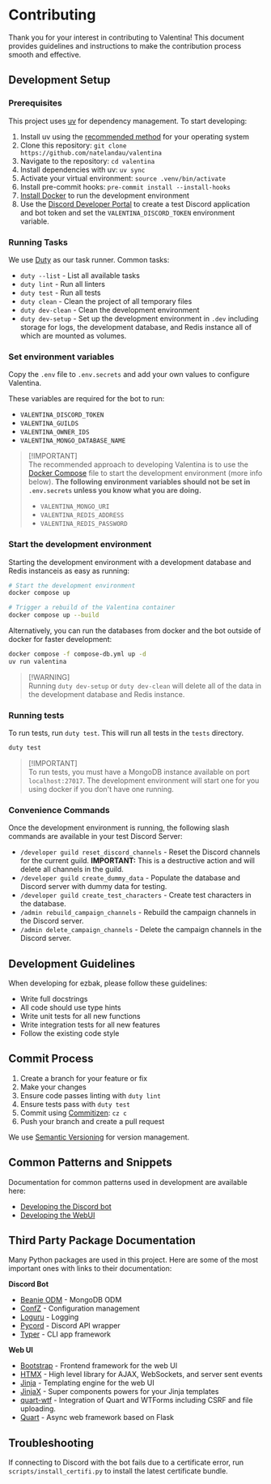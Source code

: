 # Contributing

Thank you for your interest in contributing to Valentina! This document provides guidelines and instructions to make the contribution process smooth and effective.

## Development Setup

### Prerequisites

This project uses [uv](https://docs.astral.sh/uv/) for dependency management. To start developing:

1. Install uv using the [recommended method](https://docs.astral.sh/uv/installation/) for your operating system
2. Clone this repository: `git clone https://github.com/natelandau/valentina`
3. Navigate to the repository: `cd valentina`
4. Install dependencies with uv: `uv sync`
5. Activate your virtual environment: `source .venv/bin/activate`
6. Install pre-commit hooks: `pre-commit install --install-hooks`
7. [Install Docker](https://www.docker.com/get-started/) to run the development environment
8. Use the [Discord Developer Portal](https://discord.com/developers/applications) to create a test Discord application and bot token and set the `VALENTINA_DISCORD_TOKEN` environment variable.

### Running Tasks

We use [Duty](https://pawamoy.github.io/duty/) as our task runner. Common tasks:

-   `duty --list` - List all available tasks
-   `duty lint` - Run all linters
-   `duty test` - Run all tests
-   `duty clean` - Clean the project of all temporary files
-   `duty dev-clean` - Clean the development environment
-   `duty dev-setup` - Set up the development environment in `.dev` including storage for logs, the development database, and Redis instance all of which are mounted as volumes.

### Set environment variables

Copy the `.env` file to `.env.secrets` and add your own values to configure Valentina.

These variables are required for the bot to run:

-   `VALENTINA_DISCORD_TOKEN`
-   `VALENTINA_GUILDS`
-   `VALENTINA_OWNER_IDS`
-   `VALENTINA_MONGO_DATABASE_NAME`

> [!IMPORTANT]\
> The recommended approach to developing Valentina is to use the [Docker Compose](https://docs.docker.com/compose/) file to start the development environment (more info below). **The following environment variables should not be set in `.env.secrets` unless you know what you are doing.**
>
> -   `VALENTINA_MONGO_URI`
> -   `VALENTINA_REDIS_ADDRESS`
> -   `VALENTINA_REDIS_PASSWORD`

### Start the development environment

Starting the development environment with a development database and Redis instanceis as easy as running:

```bash
# Start the development environment
docker compose up

# Trigger a rebuild of the Valentina container
docker compose up --build
```

Alternatively, you can run the databases from docker and the bot outside of docker for faster development:

```bash
docker compose -f compose-db.yml up -d
uv run valentina
```

> [!WARNING]\
> Running `duty dev-setup` or `duty dev-clean` will delete all of the data in the development database and Redis instance.

### Running tests

To run tests, run `duty test`. This will run all tests in the `tests` directory.

```bash
duty test
```

> [!IMPORTANT]\
> To run tests, you must have a MongoDB instance available on port `localhost:27017`. The development environment will start one for you using docker if you don't have one running.

### Convenience Commands

Once the development environment is running, the following slash commands are available in your test Discord Server:

-   `/developer guild reset_discord_channels` - Reset the Discord channels for the current guild. **IMPORTANT:** This is a destructive action and will delete all channels in the guild.
-   `/developer guild create_dummy_data` - Populate the database and Discord server with dummy data for testing.
-   `/developer guild create_test_characters` - Create test characters in the database.
-   `/admin rebuild_campaign_channels` - Rebuild the campaign channels in the Discord server.
-   `/admin delete_campaign_channels` - Delete the campaign channels in the Discord server.

## Development Guidelines

When developing for ezbak, please follow these guidelines:

-   Write full docstrings
-   All code should use type hints
-   Write unit tests for all new functions
-   Write integration tests for all new features
-   Follow the existing code style

## Commit Process

1. Create a branch for your feature or fix
2. Make your changes
3. Ensure code passes linting with `duty lint`
4. Ensure tests pass with `duty test`
5. Commit using [Commitizen](https://github.com/commitizen-tools/commitizen): `cz c`
6. Push your branch and create a pull request

We use [Semantic Versioning](https://semver.org/) for version management.

## Common Patterns and Snippets

Documentation for common patterns used in development are available here:

-   [Developing the Discord bot](docs/discord.md)
-   [Developing the WebUI](docs/webui.md)

## Third Party Package Documentation

Many Python packages are used in this project. Here are some of the most important ones with links to their documentation:

**Discord Bot**

-   [Beanie ODM](https://beanie-odm.dev/) - MongoDB ODM
-   [ConfZ](https://confz.readthedocs.io/en/latest/index.html) - Configuration management
-   [Loguru](https://loguru.readthedocs.io/en/stable/) - Logging
-   [Pycord](https://docs.pycord.dev/en/stable/) - Discord API wrapper
-   [Typer](https://typer.tiangolo.com/) - CLI app framework

**Web UI**

-   [Bootstrap](https://getbootstrap.com/) - Frontend framework for the web UI
-   [HTMX](https://htmx.org/) - High level library for AJAX, WebSockets, and server sent events
-   [Jinja](https://jinja.palletsprojects.com/en/3.0.x/) - Templating engine for the web UI
-   [JinjaX](https://jinjax.scaletti.dev/) - Super components powers for your Jinja templates
-   [quart-wtf](https://quart-wtf.readthedocs.io/en/latest/index.html) - Integration of Quart and WTForms including CSRF and file uploading.
-   [Quart](https://quart.palletsprojects.com/en/latest/index.html) - Async web framework based on Flask

## Troubleshooting

If connecting to Discord with the bot fails due to a certificate error, run `scripts/install_certifi.py` to install the latest certificate bundle.

